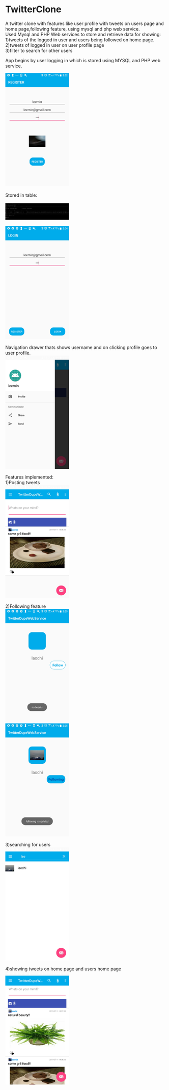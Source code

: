# TwitterClone
A twitter clone with features like user profile with tweets on users page and home page,following feature, using mysql and php web service.
<br/>
Used Mysql and PHP Web services to store and retrieve data for showing:<br/>
1)tweets of the logged in user and users being followed on home page.<br/>
2)tweets of logged in user on user profile page<br/>
3)filter to search for other users<br/>

App begins by user logging in which is stored using MYSQL and PHP web service.<br/>

<img width="200" src="https://github.com/devsarahgeo/TwitterClone/blob/master/images/Screenshot_2019-07-11_140240.jpg"/><br/>
<br/>
Stored in table:<br/><br/>
<img width="200" src="https://github.com/devsarahgeo/TwitterClone/blob/master/images/cmd.png"/><br/><br/>
<img width="200" src="https://github.com/devsarahgeo/TwitterClone/blob/master/images/Screenshot_2019-07-11_140435.jpg"/><br/>

Navigation drawer thats shows username and on clicking profile goes to user profile.<br/>
<img width="200" src="https://github.com/devsarahgeo/TwitterClone/blob/master/images/Screenshot_2019-07-11_142839.jpg"/><br/>

Features implemented:<br/>
1)Posting tweets<br/>
<img width="200" src="https://github.com/devsarahgeo/TwitterClone/blob/master/images/Screenshot_2019-07-11_140637.jpg"/><br/>

2)Following feature<br/>
<img width="200" src="https://github.com/devsarahgeo/TwitterClone/blob/master/images/Screenshot_2019-07-11_140508.jpg"/><br/>
<img width="200" src="https://github.com/devsarahgeo/TwitterClone/blob/master/images/Screenshot_2019-07-11_140520.jpg"/><br/>


3)searching for users<br/>
<img width="200" src="https://github.com/devsarahgeo/TwitterClone/blob/master/images/Screenshot_2019-07-11_140502.jpg"/><br/>

4)showing tweets on home page and users home page<br/>
<img width="200" src="https://github.com/devsarahgeo/TwitterClone/blob/master/images/Screenshot_2019-07-11_140754.jpg"/><br/>




